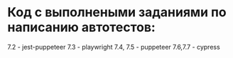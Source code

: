 #  Код c выполнеными заданиями по написанию автотестов:
7.2 - jest-puppeteer
7.3 - playwright
7.4, 7.5 - puppeteer
7.6,7.7 - cypress
